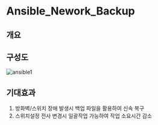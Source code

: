 # Ansible_Nework_Backup
## 개요

## 구성도
![ansible1](https://user-images.githubusercontent.com/61907361/147812095-53dd55f4-9d22-4953-9992-ae7572260cba.JPG)

## 기대효과
1. 방화벽/스위치 장애 발생시 백업 파일을 활용하여 신속 복구
2. 스위치설정 전사 변경시 일괄작업 가능하여 작업 소요시간 감소
